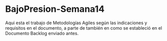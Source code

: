 # BajoPresion-Semana14
Aqui esta el trabajo de Metodologías Agiles según las indicaciones y requisitos en el documento, a parte de también en como se estableció en el Documento Backlog enviado antes.
